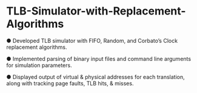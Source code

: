 # TLB-Simulator-with-Replacement-Algorithms

● Developed TLB simulator with FIFO, Random, and Corbato’s Clock replacement algorithms.

● Implemented parsing of binary input files and command line arguments for simulation parameters.

● Displayed output of virtual & physical addresses for each translation, along with tracking page faults, TLB hits, & misses.
